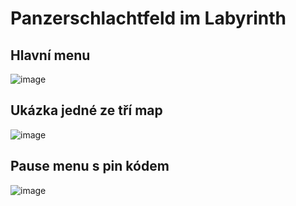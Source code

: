 # Panzerschlachtfeld im Labyrinth

## Hlavní menu

![image](https://user-images.githubusercontent.com/99477671/217200064-30d5f450-06df-444f-b667-69eaaf23daf9.png)

## Ukázka jedné ze tří map

![image](https://user-images.githubusercontent.com/99477671/217201101-e4e5a2c0-3fb8-4945-b4f0-5ff9613ca94c.png)

## Pause menu s pin kódem

![image](https://user-images.githubusercontent.com/99477671/217201705-0cee67c8-08fa-4eda-89d5-4bd2ac5c3960.png)


